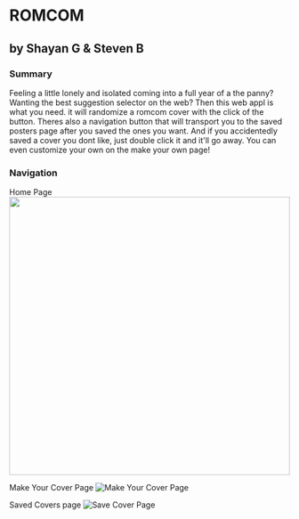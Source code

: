 # ROMCOM

## by Shayan G & Steven B

### Summary

Feeling a little lonely and isolated coming into a full year of a the panny? Wanting the best suggestion selector on the web? Then this web appl is what you need. it will randomize a romcom cover with the click of the button. Theres also a navigation button that will transport you to the saved posters page after you saved the ones you want. And if you accidentedly saved a cover you dont like, just double click it and it'll go away. You can even customize your own on the make your own page! 

### Navigation

Home Page
<img src="https://i.ibb.co/x6zMBZs/home.png" width="100%" height="500"/>


<!-- ![Home Page](https://ibb.co/0rYf65X "Home Page") -->


Make Your Cover Page
![Make Your Cover Page](https://i.ibb.co/XbmGLxf/make-cover.png "Make Your Own Cover")

Saved Covers page
![Save Cover Page](https://i.ibb.co/SVbTKpt/saved-covers.png "Saved Covers")
